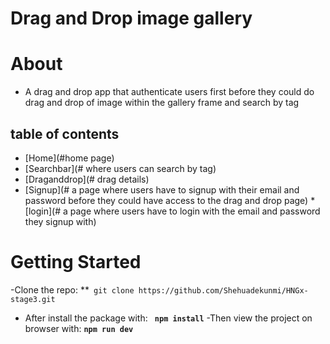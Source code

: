 # Drag and Drop image gallery

# About
*  A drag and drop app that authenticate  users first before they could do drag and drop of  image within the gallery frame and search by tag

## table of contents
* [Home](#home page)
* [Searchbar](# where users can search by tag)
* [Draganddrop](# drag details)
* [Signup](# a page where users have to signup with their email and password before they could have access to the drag and drop page)
*[login](# a page where users have to login with the email and password they signup with)


# Getting Started
-Clone the repo: **` git clone https://github.com/Shehuadekunmi/HNGx-stage3.git`
- After install the package with:  **` npm install`**
-Then view the project on browser with: **`npm run dev`**
